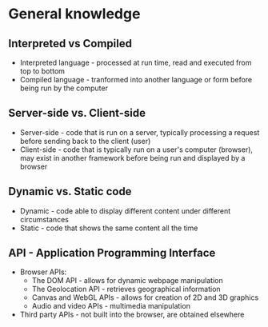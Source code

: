 # General knowledge

## Interpreted vs Compiled
- Interpreted language - processed at run time, read and executed from top to bottom
- Compiled language - tranformed into another language or form before being run by the computer

## Server-side vs. Client-side
- Server-side - code that is run on a server, typically processing a request before sending back to the client (user)
- Client-side - code that is typically run on a user's computer (browser), may exist in another framework before being run and displayed by a browser

## Dynamic vs. Static code
- Dynamic - code able to display different content under different circumstances
- Static - code that shows the same content all the time

## API - Application Programming Interface
- Browser APIs:
  - The DOM API - allows for dynamic webpage manipulation
  - The Geolocation API - retrieves geographical information
  - Canvas and WebGL APIs - allows for creation of 2D and 3D graphics
  - Audio and video APIs - multimedia manipulation
- Third party APIs - not built into the browser, are obtained elsewhere